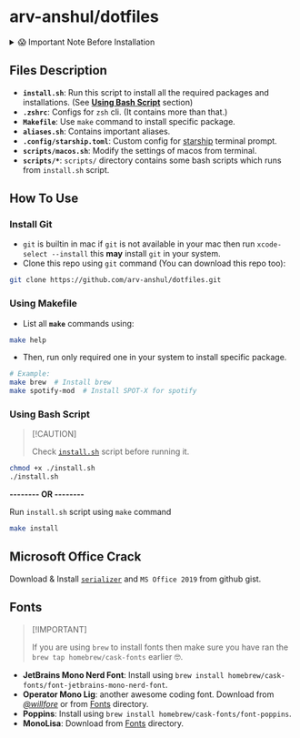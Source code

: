 # arv-anshul/dotfiles

<details>
<summary>😱 Important Note Before Installation</summary>

> 📋 Copied from [**@CoreyMSchafer/dotfiles**](https://github.com/CoreyMSchafer/dotfiles/blob/17dff1bbd8d6e4909800e163c16f6991f9fcc68d/README.md?plain=1#L17-L31)

The configurations and scripts in this repository are **HIGHLY PERSONALIZED** to my own preferences and workflows. If you decide to use them, please be aware that they will **MODIFY** your current system, potentially making some changes that are **IRREVERSIBLE** without a fresh installation of your operating system.

Furthermore, while I strive to backup files wherever possible, I cannot guarantee that all files are backed up. The backup mechanism is designed to backup SOME files **ONCE**. If the script is run more than once, the initial backups will be **OVERWRITTEN**, potentially resulting in loss of data. While I could implement timestamped backups to preserve multiple versions, this setup is optimized for my personal use, and a single backup suffices for me.

If you would like a development environment similar to mine, I highly encourage you to fork this repository and make your own personalized changes to these scripts instead of running them exactly as I have them written for myself.

A less serious (but potentially annoying) change it will make is setting the Desktop background to the image I use in my tutorials. This is the script I use to set up machines I will be recording on, after all.

I likely won't accept pull requests unless they align closely with my personal preferences and the way I use my development environment. But if there are some obvious errors in my scripts then corrections would be welcome!

If you choose to run these scripts, please do so with **EXTREME CAUTION**. It's recommended to review the scripts and understand the changes they will make to your system before proceeding.

By using these scripts, you acknowledge and accept the risk of potential data loss or system alteration. Proceed at your own risk.

</details>

## Files Description

- **`install.sh`**: Run this script to install all the required packages and installations. (See [**Using Bash Script**](#using-bash-script) section)
- **`.zshrc`**: Configs for `zsh` cli. (It contains more than that.)
- **`Makefile`**: Use `make` command to install specific package.
- **`aliases.sh`**: Contains important aliases.
- **`.config/starship.toml`**: Custom config for [starship](https://starship.rs) terminal prompt.
- **`scripts/macos.sh`**: Modify the settings of macos from terminal.
- **`scripts/*`**: `scripts/` directory contains some bash scripts which runs from `install.sh` script.

## How To Use

### Install Git

- `git` is builtin in mac if `git` is not available in your mac then run `xcode-select --install` this **may** install `git` in your system.
- Clone this repo using `git` command (You can download this repo too):

```bash
git clone https://github.com/arv-anshul/dotfiles.git
```

### Using Makefile

- List all **`make`** commands using:

```bash
make help
```

- Then, run only required one in your system to install specific package.

```bash
# Example:
make brew  # Install brew
make spotify-mod  # Install SPOT-X for spotify
```

### Using Bash Script

> \[!CAUTION\]
>
> Check [`install.sh`](./install.sh) script before running it.

```bash
chmod +x ./install.sh
./install.sh
```

**-------- OR --------**

Run `install.sh` script using `make` command

```bash
make install
```

## Microsoft Office Crack

Download & Install [`serializer`](https://gist.github.com/zthxxx/9ddc171d00df98cbf8b4b0d8469ce90a) and `MS Office 2019` from github gist.

## Fonts

> \[!IMPORTANT\]
>
> If you are using `brew` to install fonts then make sure you have ran the `brew tap homebrew/cask-fonts` earlier 🤓.

- **JetBrains Mono Nerd Font**: Install using `brew install homebrew/cask-fonts/font-jetbrains-mono-nerd-font`.
- **Operator Mono Lig**: another awesome coding font. Download from [_@willfore_](https://github.com/willfore/vscode_operator_mono_lig.git) or from [Fonts](https://github.com/arv-anshul/dotfiles/tree/main/Fonts/OperatorMonoLig) directory.
- **Poppins**: Install using `brew install homebrew/cask-fonts/font-poppins`.
- **MonoLisa**: Download from [Fonts](https://github.com/arv-anshul/dotfiles/tree/main/Fonts/MonoLisa) directory.

